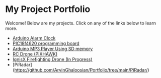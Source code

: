 # My Project Portfolio

Welcome! Below are my projects. Click on any of the links below to learn more.

- [Arduino Alarm Clock](Arduino-Alarm-Clock/)  
- [PIC18f4620 programming board](PIC-Board/)  
- [Arduino MP3 Player Using SD memory](MP3/)
- [RC Drone (PIXHAWK)](Drone/)
- [IgnisX Firefighting Drone (In Progress)](https://ArvinGhaloosian.github.io/Portfolio/IgnisX/)
- [PiRadar] (https://github.com/ArvinGhaloosian/Portfolio/tree/main/PiRadar/)

